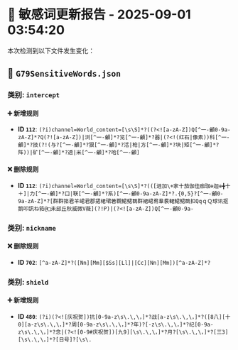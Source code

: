# 📝 敏感词更新报告 - 2025-09-01 03:54:20

本次检测到以下文件发生变化：

## 📄 `G79SensitiveWords.json`

### 类别: `intercept`

#### ➕ 新增规则
- **ID `112`**: `(?i)channel=World_content=[\s\S]*?((?<![a-zA-Z])Q[^一-龥0-9a-zA-Z]*?Q(?![a-zA-Z])|浏[^一-龥]*?览[^一-龥]*?器|(?<!(红石|像素))科[^一-龥]*?技(?!(与?[^一-龥]*?狠[^一-龥]*?活|枪|方[^一-龥]*?块|矩[^一-龥]*?阵))|矿[^一-龥]*?透|米[^一-龥]*?哈[^一-龥]`

#### ❌ 删除规则
- **ID `112`**: `(?i)channel=World_content=[\s\S]*?(([进加\+家十茄伽佳痂珈⊕迦⊕╋十＋]|力[^一-龥]*?口|联[^一-龥]*?系)[^一-龥0-9a-zA-Z]*?.{0,5}?[^一-龥0-9a-zA-Z]*?[群群筘君羊峮君郡捃桾珺莙覠鮶鲪鵘群裙峮帬羣裠輑鮶鲪鵘扣QqｑＱ球讯抠鹅叩訊ね筘@□未邱丘秋威微V薇](?!P)|(?<![a-zA-Z])Q[^一-龥0-9a-`

### 类别: `nickname`

#### ❌ 删除规则
- **ID `702`**: `[^a-zA-Z]*?([Nn][Mm][$Ss][Ll]|[Cc][Nn][Mm])[^a-zA-Z]*?`

### 类别: `shield`

#### ➕ 新增规则
- **ID `480`**: `(?i)(?<![庆祝贺])抗[0-9a-z\s\.\,\，]*?战[a-z\s\.\,\，]*?([8八][十0][a-z\s\.\,\，]*?周[0-9a-z\s\.\,\，]*?年)?[-z\s\.\,\，]*?纪[0-9a-z\s\.\,\，]*?念|(?<![0-9#庆祝贺])[九9][\s\.\,\，]*?月?[\s\.\,\，]*?[三3][\s\.\,\，]*?[日号]?[\s\.`

